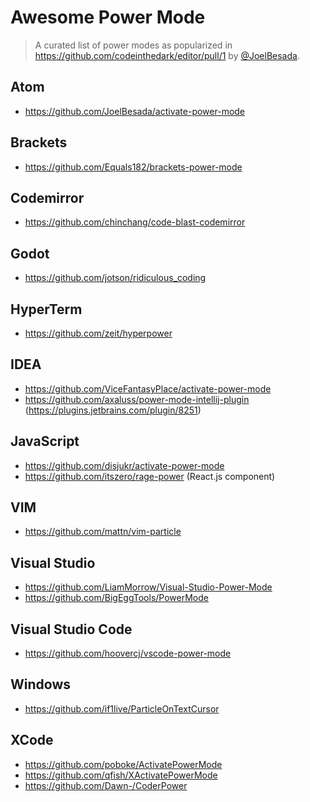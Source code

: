 # Awesome Power Mode

> A curated list of power modes as popularized in https://github.com/codeinthedark/editor/pull/1 by [@JoelBesada](https://github.com/joelbesada).

## Atom

- https://github.com/JoelBesada/activate-power-mode

## Brackets

- https://github.com/Equals182/brackets-power-mode

## Codemirror

- https://github.com/chinchang/code-blast-codemirror

## Godot

- https://github.com/jotson/ridiculous_coding 

## HyperTerm

- https://github.com/zeit/hyperpower

## IDEA

- https://github.com/ViceFantasyPlace/activate-power-mode
- https://github.com/axaluss/power-mode-intellij-plugin (https://plugins.jetbrains.com/plugin/8251)

## JavaScript

- https://github.com/disjukr/activate-power-mode
- https://github.com/itszero/rage-power (React.js component)

## VIM

- https://github.com/mattn/vim-particle

## Visual Studio 

- https://github.com/LiamMorrow/Visual-Studio-Power-Mode
- https://github.com/BigEggTools/PowerMode

## Visual Studio Code

- https://github.com/hoovercj/vscode-power-mode

## Windows

- https://github.com/if1live/ParticleOnTextCursor

## XCode

- https://github.com/poboke/ActivatePowerMode
- https://github.com/qfish/XActivatePowerMode
- https://github.com/Dawn-/CoderPower
